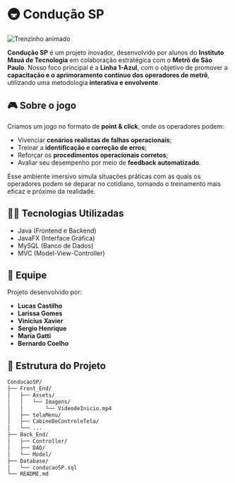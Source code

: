 # 🚇 Condução SP

![Trenzinho animado](https://media.giphy.com/media/IU5iB6pUttkYw/giphy.gif)

**Condução SP** é um projeto inovador, desenvolvido por alunos do **Instituto Mauá de Tecnologia** em colaboração estratégica com o **Metrô de São Paulo**. Nosso foco principal é a **Linha 1-Azul**, com o objetivo de promover a **capacitação e o aprimoramento contínuo dos operadores de metrô**, utilizando uma metodologia **interativa e envolvente**.

## 🎮 Sobre o jogo

Criamos um jogo no formato de **point & click**, onde os operadores podem:

- Vivenciar **cenários realistas de falhas operacionais**;
- Treinar a **identificação e correção de erros**;
- Reforçar os **procedimentos operacionais corretos**;
- Avaliar seu desempenho por meio de **feedback automatizado**.

Esse ambiente imersivo simula situações práticas com as quais os operadores podem se deparar no cotidiano, tornando o treinamento mais eficaz e próximo da realidade.

## 👨‍💻 Tecnologias Utilizadas

- Java (Frontend e Backend)
- JavaFX (Interface Gráfica)
- MySQL (Banco de Dados)
- MVC (Model-View-Controller)

## 👥 Equipe

Projeto desenvolvido por:

- **Lucas Castilho**
- **Larissa Gomes**
- **Vinicius Xavier**
- **Sergio Henrique**
- **Maria Gatti**
- **Bernardo Coelho**

## 📂 Estrutura do Projeto

```bash
ConducaoSP/
├── Front_End/
│   ├── Assets/
│   │   └── Imagens/
│   │       └── VideodeInicio.mp4
│   ├── telaMenu/
│   ├── CabineDeControleTela/
│   └── ...
├── Back_End/
│   ├── Controller/
│   ├── DAO/
│   └── Model/
├── Database/
│   └── conducaoSP.sql
└── README.md
